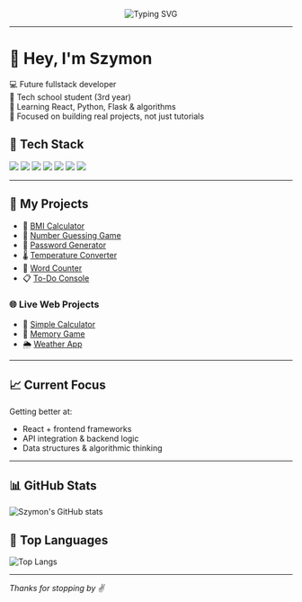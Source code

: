 
<p align="center">
  <img src="https://readme-typing-svg.herokuapp.com?font=Fira+Code&size=24&pause=1000&color=F97316&center=true&vCenter=true&width=435&lines=Hey%2C+I'm+Szymon;Fullstack+Dev+in+Progress;Python+%2F+JS+%2F+React+%2F+Flask;Always+learning+something+new" alt="Typing SVG" />
</p>

---

# 👋 Hey, I'm Szymon

💻 Future fullstack developer  
🏫 Tech school student (3rd year)  
🧠 Learning React, Python, Flask & algorithms  
🎯 Focused on building real projects, not just tutorials  

## 🧰 Tech Stack

<img src="https://img.shields.io/badge/HTML5-E34F26?style=flat&logo=html5&logoColor=white"/>
<img src="https://img.shields.io/badge/CSS3-1572B6?style=flat&logo=css3&logoColor=white"/>
<img src="https://img.shields.io/badge/JavaScript-F7DF1E?style=flat&logo=javascript&logoColor=black"/>
<img src="https://img.shields.io/badge/Python-3776AB?style=flat&logo=python&logoColor=white"/>
<img src="https://img.shields.io/badge/Flask-000000?style=flat&logo=flask&logoColor=white"/>
<img src="https://img.shields.io/badge/React-61DAFB?style=flat&logo=react&logoColor=black"/>
<img src="https://img.shields.io/badge/GitHub-181717?style=flat&logo=github&logoColor=white"/>

---

## 📁 My Projects

- 📏 [BMI Calculator](https://github.com/walczxak/bmi-calculator)
- 🧠 [Number Guessing Game](https://github.com/walczxak/number-guessing-game)
- 🎁 [Password Generator](https://github.com/walczxak/password-generator)
- 🌡️ [Temperature Converter](https://github.com/walczxak/temperature-converter)
- 📝 [Word Counter](https://github.com/walczxak/word-counter)
- 📋 [To-Do Console](https://github.com/walczxak/todo-console)

### 🌐 Live Web Projects

- 🧮 [Simple Calculator](https://walczxak.github.io/calculator/)
- 🧠 [Memory Game](https://walczxak.github.io/memory-game/)
- 🌦️ [Weather App](https://walczxak.github.io/weather-app/)

---

## 📈 Current Focus

Getting better at:
- React + frontend frameworks  
- API integration & backend logic  
- Data structures & algorithmic thinking

---

## 📊 GitHub Stats

![Szymon's GitHub stats](https://github-readme-stats.vercel.app/api?username=walczxak&show_icons=true&theme=radical&hide_title=true)

## 🧠 Top Languages

![Top Langs](https://github-readme-stats.vercel.app/api/top-langs/?username=walczxak&layout=compact&theme=radical)

---

_Thanks for stopping by ✌️_
